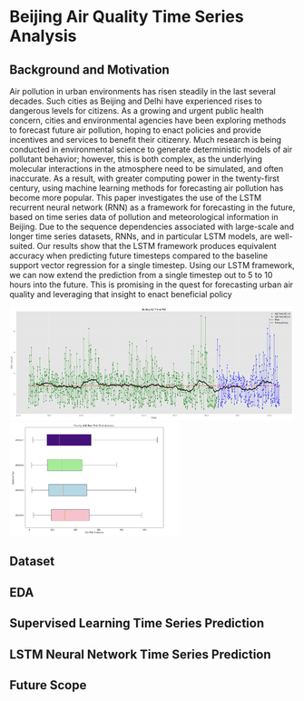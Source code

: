 # Beijing Air Quality Time Series Analysis

## Background and Motivation

Air pollution in urban environments has risen steadily in the last several decades. Such cities as Beijing and Delhi have
experienced rises to dangerous levels for citizens. As a growing and urgent public health concern, cities and environmental
agencies have been exploring methods to forecast future air pollution, hoping to enact policies and provide incentives and
services to benefit their citizenry. Much research is being conducted in environmental science to generate deterministic models of air pollutant behavior; however, this is both complex, as the underlying molecular interactions in the atmosphere need to be simulated, and often inaccurate. As a result, with greater computing power in the twenty-first century, using machine learning methods for forecasting air pollution has become more popular. This paper investigates the use of the LSTM recurrent neural network (RNN) as a framework for forecasting in the future, based on time series data of pollution and meteorological information in Beijing. Due to the sequence dependencies associated with large-scale and longer time series datasets, RNNs, and in particular LSTM models, are well-suited. Our results show that the LSTM framework produces equivalent accuracy when predicting future timesteps compared to the baseline support vector regression for a single timestep. Using our LSTM framework, we can now extend the prediction from a single timestep out to 5 to 10 hours into the future. This is promising in the quest for forecasting urban air quality and leveraging that insight to enact beneficial policy

<img src= "beijing_ts.png" width="500" height="200">



<img src= "Screen Shot 2020-01-09 at 4.17.59 PM.png" width="300" height="200">




## Dataset

## EDA

## Supervised Learning Time Series Prediction 

## LSTM Neural Network Time Series Prediction 

## Future Scope 










